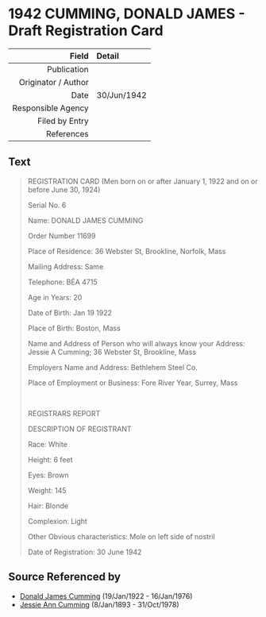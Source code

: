 ﻿---
layout: page
permalink: /sources/s1379696
---

# 1942 CUMMING, DONALD JAMES - Draft Registration Card

Field | Detail
---:|:---
Publication | 
Originator / Author | 
Date | 30/Jun/1942
Responsible Agency | 
Filed by Entry | 
References | 

## Text

> REGISTRATION CARD (Men born on or after January 1, 1922 and on or before June 30, 1924)
>
> Serial No. 6
>
> Name: DONALD JAMES CUMMING
>
> Order Number 11699
>
> Place of Residence: 36 Webster St, Brookline, Norfolk, Mass
>
> Mailing Address: Same
>
> Telephone: BÉA 4715
>
> Age in Years: 20
>
> Date of Birth: Jan 19 1922
>
> Place of Birth: Boston, Mass
>
> Name and Address of Person who will always know your Address: Jessie A Cumming; 36 Webster St, Brookline, Mass
>
> Employers Name and Address: Bethlehem Steel Co.
>
> Place of Employment or Business:  Fore River Year, Surrey, Mass
>
> <br/>
>
> REGISTRARS REPORT
>
> DESCRIPTION OF REGISTRANT
>
> Race: White
>
> Height: 6 feet
>
> Eyes: Brown
>
> Weight: 145
>
> Hair: Blonde
>
> Complexion: Light
>
> Other Obvious characteristics: Mole on left side of nostril
>
> Date of Registration: 30 June 1942
>

## Source Referenced by

* [Donald James Cumming](../people/@42110198@-donald-james-cumming-b1922-1-19-d1976-1-16.md) (19/Jan/1922 - 16/Jan/1976)
* [Jessie Ann Cumming](../people/@66222886@-jessie-ann-cumming-b1893-1-8-d1978-10-31.md) (8/Jan/1893 - 31/Oct/1978)
